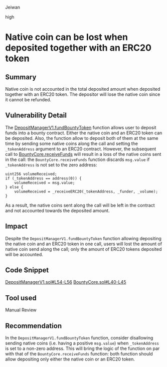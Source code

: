 Jeiwan

high

# Native coin can be lost when deposited together with an ERC20 token

## Summary
Native coin is not accounted in the total deposited amount when deposited together with an ERC20 token. The depositor will lose the native coin since it cannot be refunded.
## Vulnerability Detail
The [DepositManagerV1.fundBountyToken](https://github.com/sherlock-audit/2023-02-openq/blob/main/contracts/DepositManager/Implementations/DepositManagerV1.sol#L36) function allows user to deposit funds into a bounty contract. Either the native coin and an ERC20 token can be deposited. Also, the function allow to deposit both of them at the same time by sending some native coins along the call and setting the `_tokenAddress` argument to an ERC20 contract. However, the subsequent call to [BountyCore.receiveFunds](https://github.com/sherlock-audit/2023-02-openq/blob/main/contracts/Bounty/Implementations/BountyCore.sol#L21) will result in a loss of the native coins sent in the call: the `BountyCore.receiveFunds` function discards `msg.value` if `_tokenAddress` is not set to the zero address:
```solidity
uint256 volumeReceived;
if (_tokenAddress == address(0)) {
    volumeReceived = msg.value;
} else {
    volumeReceived = _receiveERC20(_tokenAddress, _funder, _volume);
}
```
As a result, the native coins sent along the call will be left in the contract and not accounted towards the deposited amount.
## Impact
Despite the `DepositManagerV1.fundBountyToken` function allowing depositing the native coin and an ERC20 token in one call, users will lost the amount of native coin send along the call; only the amount of ERC20 tokens deposited will be accounted.
## Code Snippet
[DepositManagerV1.sol#L54-L56](https://github.com/sherlock-audit/2023-02-openq/blob/main/contracts/DepositManager/Implementations/DepositManagerV1.sol#L54-L56)
[BountyCore.sol#L40-L45](https://github.com/sherlock-audit/2023-02-openq/blob/main/contracts/Bounty/Implementations/BountyCore.sol#L40-L45)
## Tool used
Manual Review
## Recommendation
In the `DepositManagerV1.fundBountyToken` function, consider disallowing sending native coins (i.e. having a positive `msg.value`) when `_tokenAddress` is set to a non-zero address. This will bring the logic of the function on par with that of the `BountyCore.receiveFunds` function: both function should allow depositing only either the native coin or an ERC20 token.